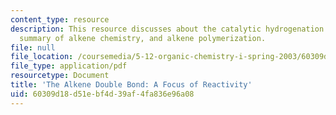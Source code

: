 ```yaml
---
content_type: resource
description: This resource discusses about the catalytic hydrogenation of Alkenes,
  summary of alkene chemistry, and alkene polymerization.
file: null
file_location: /coursemedia/5-12-organic-chemistry-i-spring-2003/60309d18d51ebf4d39af4fa836e96a08_10.pdf
file_type: application/pdf
resourcetype: Document
title: 'The Alkene Double Bond: A Focus of Reactivity'
uid: 60309d18-d51e-bf4d-39af-4fa836e96a08
---
```

